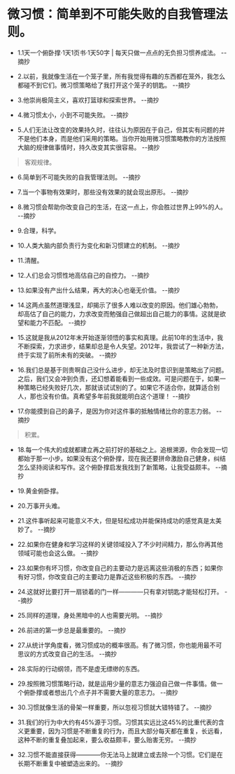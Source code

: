 # 微习惯：简单到不可能失败的自我管理法则。

- 1.1天一个俯卧撑·1天1页书·1天50字 | 每天只做一点点的无负担习惯养成法。 --摘抄

- 2.以前，我就像生活在一个笼子里，所有我觉得有趣的东西都在笼外，我怎么都碰不到它们。微习惯策略给了我打开这个笼子的钥匙。 --摘抄

- 3.他崇尚极简主义，喜欢打篮球和探索世界。 --摘抄

- 4.微习惯太小，小到不可能失败。 --摘抄

- 5.人们无法让改变的效果持久时，往往认为原因在于自己，但其实有问题的并不是他们本身，而是他们采用的策略。当你开始用微习惯策略教你的方法按照大脑的规律做事情时，持久改变其实很容易。 --摘抄

>客观规律。

- 6.简单到不可能失败的自我管理法则。 --摘抄

- 7.当一个事物有效果时，那些没有效果的就会现出原形。 --摘抄

- 8.微习惯会帮助你改变自己的生活，在这一点上，你会胜过世界上99%的人。 --摘抄

- 9.合理，科学。

- 10.人类大脑内部负责行为变化和新习惯建立的机制。 --摘抄

- 11.清醒。

- 12.人们总会习惯性地高估自己的自控力。 --摘抄

- 13.如果没有产出什么结果，再大的决心也毫无价值。 --摘抄

- 14.这两点虽然道理浅显，却揭示了很多人难以改变的原因。他们雄心勃勃，却高估了自己的能力，力求改变而勉强自己做超出自己能力的事情。这就是欲望和能力不匹配。 --摘抄

- 15.这就是我从2012年末开始逐渐领悟的事实和真理。此前10年的生活中，我不断探索，力求进步，结果却总是令人失望。2012年，我尝试了一种新方法，终于实现了前所未有的突破。 --摘抄

- 16.我们总是基于则贵啊自己没什么进步，却无法及时意识到是策略出了问题。之后，我们又会冲到负责，还幻想着能看到一些成效。可是问题在于，如果一种策略已经失败好几次，那就该试试别的了。如果它不适合你，就算适合别人，那也没有价值。真希望多年前我就能明白这个道理！ --摘抄

- 17.你能摸到自己的鼻子，是因为你对这件事的抵触情绪比你的意志力弱。 --摘抄

>积累。

- 18.每一个伟大的成就都建立再之前打好的基础之上。追根溯源，你会发现一切都始于那一小步。如果没有这个俯卧撑，现在我还要拼命激励自己健身，纠结怎么坚持阅读和写作。这个俯卧撑启发我找到了新策略，让我受益颇丰。 --摘抄

- 19.黄金俯卧撑。

- 20.万事开头难。

- 21.这件事听起来可能意义不大，但是轻松成功并能保持成功的感觉真是太美妙了。 --摘抄

- 22.如果你在健身和学习这样的关键领域投入了不少时间精力，那么你再其他领域可能也会这么做。 --摘抄

- 23.如果你有坏习惯，你改变自己的主要动力是远离这些消极的东西；如果你有好习惯，你改变自己的主要动力是靠近这些积极的东西。 --摘抄

- 24.这就好比要打开一扇锁着的门一样————只有拿对钥匙才能轻松打开。 --摘抄

- 25.同样的道理，身处黑暗中的人也需要光明。 --摘抄

- 26.前进的第一步总是最重要的。 --摘抄

- 27.从统计学角度看，微习惯成功的概率很高。有了微习惯，你也能用最不可思议的方式改变自己的生活。 --摘抄

- 28.实际的行动纲领，而不是虚无缥缈的东西。

- 29.按照微习惯策略行动，就是运用少量的意志力强迫自己做一件事情。做一个俯卧撑或者想出几个点子并不需要大量的意志力。 --摘抄

- 30.习惯就像生活的骨架一样重要，所以忽视习惯就大错特错了。 --摘抄

- 31.我们的行为中大约有45%源于习惯。习惯其实远比这45%的比重代表的含义更重要，因为习惯是不断重复的行为，而且大部分每天都在重复，长远看，这种不断的重复叠加起来，要么收益颇丰，要么贻害无穷。 --摘抄

- 32.习惯不能直接获得————你无法马上就建立或去除一个习惯。它们是在长期不断重复中被塑造出来的。 --摘抄
